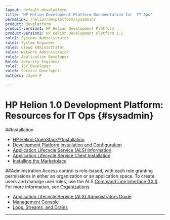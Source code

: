 ```yaml
---
layout: default-devplatform
title: "HP Helion Development Platform Documentation for  IT Ops"
permalink: /helion/devplatform/sysadmin/
product: devplatform
product-version1: HP Helion Development Platform
product-version2: HP Helion Development Platform 1.1
role1: Systems Administrator 
role2: System Engineer
role3: Cloud Administrator
role4: Network Administrator
role5: Application Developer
Role6: Security Engineer
role7: ISV Developer
role8: Service Developer
authors: Jayme P

---
```

<!--PUBLISHED-->
# HP Helion 1.0 Development Platform: Resources for IT Ops {#sysadmin}

##Installation

* [HP Helion OpenStack&reg; Installation](/helion/openstack/install/overview/)
* [Development Platform Installation and Configuration](/helion/devplatform/install/)
* [Application Lifecycle Service (ALS) Information](/als/v1/)
* [Application Lifecycle Service Client Installation](/als/v1/user/client/)
* [Installing the Marketplace](/helion/devplatform/marketplace)

##Administration
Access control is role-based, with each role granting permissions in either an organization or an application space. To create users and manage user roles, use the ALS  [Command Line Interface (CLI)](/als/v1/user/reference/client-ref/). For more information, see [Organizations](/als/v1/user/reference/client-ref/#organizations).

- [Application Lifecycle Service (ALS) Administrators Guide](/als/v1/admin/)
- [Management Console](/als/v1/user/console/)
- [Logs, Streams, and Drains](/als/v1/user/deploy/app-logs/)

----
